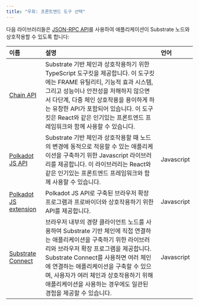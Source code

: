 ```yaml
---
title: "우회: 프론트엔드 도구 선택"
---
```


다음 라이브러리들은 [JSON-RPC API](https://github.com/paritytech/jsonrpsee)를 사용하여 애플리케이션이 Substrate 노드와 상호작용할 수 있도록 합니다:

| 이름 | 설명 | 언어 |
| :---- | :----------- | :-------- |
| [Chain API](https://github.com/paritytech/capi) | Substrate 기반 체인과 상호작용하기 위한 TypeScript 도구킷을 제공합니다. 이 도구킷에는 FRAME 유틸리티, 기능적 효과 시스템, 그리고 성능이나 안전성을 저해하지 않으면서 다단계, 다중 체인 상호작용을 용이하게 하는 유창한 API가 포함되어 있습니다. 이 도구킷은 React와 같은 인기있는 프론트엔드 프레임워크와 함께 사용할 수 있습니다. |
| [Polkadot JS API](https://polkadot.js.org/docs/api) | Substrate 기반 체인과 상호작용할 때 노드의 변경에 동적으로 적응할 수 있는 애플리케이션을 구축하기 위한 Javascript 라이브러리를 제공합니다. 이 라이브러리는 React와 같은 인기있는 프론트엔드 프레임워크와 함께 사용할 수 있습니다. | Javascript |
| [Polkadot JS extension](https://polkadot.js.org/docs/extension/) | Polkadot JS API로 구축된 브라우저 확장 프로그램과 프로바이더와 상호작용하기 위한 API를 제공합니다. | Javascript |
| [Substrate Connect](/learn/light-clients-in-substrate-connect/) | 브라우저 내부의 경량 클라이언트 노드를 사용하여 Substrate 기반 체인에 직접 연결하는 애플리케이션을 구축하기 위한 라이브러리와 브라우저 확장 프로그램을 제공합니다. Substrate Connect를 사용하면 여러 체인에 연결하는 애플리케이션을 구축할 수 있으며, 사용자가 여러 체인과 상호작용하기 위해 애플리케이션을 사용하는 경우에도 일관된 경험을 제공할 수 있습니다. | Javascript |